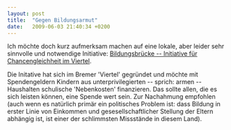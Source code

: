 ```yaml
---
layout: post
title:  "Gegen Bildungsarmut"
date:   2009-06-03 21:40:34 +0200
---
```


Ich möchte doch kurz aufmerksam machen auf eine lokale, aber leider sehr
sinnvolle und notwendige Initiative: [Bildungsbrücke -- Initiative für
Chancengleichheit im Viertel](https://www.bildungsbruecke-viertel.de/).

Die Initative hat sich im Bremer 'Viertel' gegründet und möchte mit
Spendengeldern Kindern aus unterprivilegierten -- sprich: armen -- Haushalten
schulische 'Nebenkosten' finanzieren. Das sollte allen, die es sich leisten
können, eine Spende wert sein. Zur Nachahmung empfohlen (auch wenn es natürlich
primär ein politisches Problem ist: dass Bildung in erster Linie von Einkommen
und gesesellschaftlicher Stellung der Eltern abhängig ist, ist einer der
schlimmsten Missstände in diesem Land).
